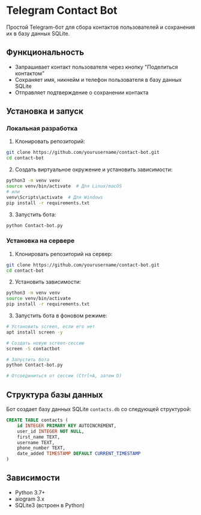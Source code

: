 # Telegram Contact Bot

Простой Telegram-бот для сбора контактов пользователей и сохранения их в базу данных SQLite.

## Функциональность

- Запрашивает контакт пользователя через кнопку "Поделиться контактом"
- Сохраняет имя, никнейм и телефон пользователя в базу данных SQLite
- Отправляет подтверждение о сохранении контакта

## Установка и запуск

### Локальная разработка

1. Клонировать репозиторий:
```bash
git clone https://github.com/yourusername/contact-bot.git
cd contact-bot
```

2. Создать виртуальное окружение и установить зависимости:
```bash
python3 -m venv venv
source venv/bin/activate  # Для Linux/macOS
# или
venv\Scripts\activate  # Для Windows
pip install -r requirements.txt
```

3. Запустить бота:
```bash
python Contact-bot.py
```

### Установка на сервере

1. Клонировать репозиторий на сервер:
```bash
git clone https://github.com/yourusername/contact-bot.git
cd contact-bot
```

2. Установить зависимости:
```bash
python3 -m venv venv
source venv/bin/activate
pip install -r requirements.txt
```

3. Запустить бота в фоновом режиме:
```bash
# Установить screen, если его нет
apt install screen -y

# Создать новую screen-сессию
screen -S contactbot

# Запустить бота
python Contact-bot.py

# Отсоединиться от сессии (Ctrl+A, затем D)
```

## Структура базы данных

Бот создает базу данных SQLite `contacts.db` со следующей структурой:

```sql
CREATE TABLE contacts (
    id INTEGER PRIMARY KEY AUTOINCREMENT,
    user_id INTEGER NOT NULL,
    first_name TEXT,
    username TEXT,
    phone_number TEXT,
    date_added TIMESTAMP DEFAULT CURRENT_TIMESTAMP
)
```

## Зависимости

- Python 3.7+
- aiogram 3.x
- SQLite3 (встроен в Python)